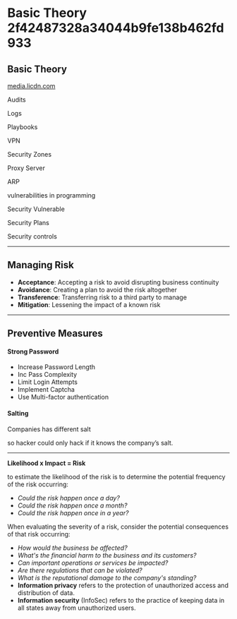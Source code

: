 # Basic Theory 2f42487328a34044b9fe138b462fd933

## Basic Theory

[media.licdn.com](https://media.licdn.com/dms/document/media/D4D1FAQEUjhHBUtGktg/feedshare-document-pdf-analyzed/0/1715603834329?e=1717027200\&v=beta\&t=TjMckgYaP8q1S0WVoKAznTzcMQNgyEqmfbSW4bxgR5Y)

Audits

Logs

Playbooks

VPN

Security Zones

Proxy Server

ARP

vulnerabilities in programming

Security Vulnerable

Security Plans

Security controls

***

## Managing Risk

* **Acceptance**: Accepting a risk to avoid disrupting business continuity
* **Avoidance**: Creating a plan to avoid the risk altogether
* **Transference**: Transferring risk to a third party to manage
* **Mitigation**: Lessening the impact of a known risk

***

## Preventive Measures

#### Strong Password

* Increase Password Length
* Inc Pass Complexity
* Limit Login Attempts
* Implement Captcha
* Use Multi-factor authentication

#### Salting

Companies has different salt

so hacker could only hack if it knows the company’s salt.

***

**Likelihood x Impact = Risk**

to estimate the likelihood of the risk is to determine the potential frequency of the risk occurring:

* _Could the risk happen once a day?_
* _Could the risk happen once a month?_
* _Could the risk happen once in a year?_

When evaluating the severity of a risk, consider the potential consequences of that risk occurring:

* _How would the business be affected?_
* _What's the financial harm to the business and its customers?_
* _Can important operations or services be impacted?_
* _Are there regulations that can be violated?_
* _What is the reputational damage to the company's standing?_
* **Information privacy** refers to the protection of unauthorized access and distribution of data.
* **Information security** (InfoSec) refers to the practice of keeping data in all states away from unauthorized users.
